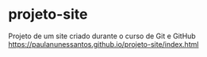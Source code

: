 # projeto-site
 Projeto de um site criado durante o curso de Git e GitHub
 https://paulanunessantos.github.io/projeto-site/index.html
